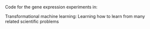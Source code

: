 Code for the gene expression experiments in:

Transformational machine learning: Learning how to learn from many related scientific problems